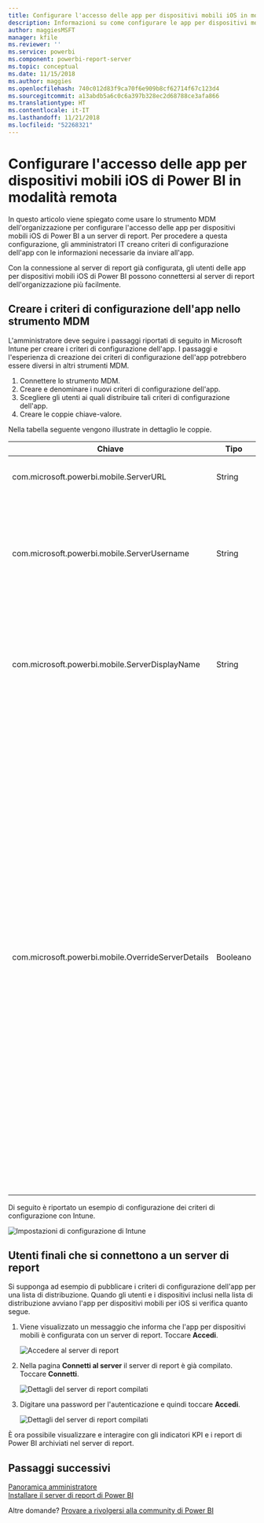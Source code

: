 ```yaml
---
title: Configurare l'accesso delle app per dispositivi mobili iOS in modalità remota
description: Informazioni su come configurare le app per dispositivi mobili iOS in modalità remota per il server di report.
author: maggiesMSFT
manager: kfile
ms.reviewer: ''
ms.service: powerbi
ms.component: powerbi-report-server
ms.topic: conceptual
ms.date: 11/15/2018
ms.author: maggies
ms.openlocfilehash: 740c012d83f9ca70f6e909b8cf62714f67c123d4
ms.sourcegitcommit: a13abdb5a6c0c6a397b328ec2d68788ce3afa866
ms.translationtype: HT
ms.contentlocale: it-IT
ms.lasthandoff: 11/21/2018
ms.locfileid: "52268321"
---
```

# <a name="configure-power-bi-ios-mobile-app-access-to-a-report-server-remotely"></a>Configurare l'accesso delle app per dispositivi mobili iOS di Power BI in modalità remota

In questo articolo viene spiegato come usare lo strumento MDM dell'organizzazione per configurare l'accesso delle app per dispositivi mobili iOS di Power BI a un server di report. Per procedere a questa configurazione, gli amministratori IT creano criteri di configurazione dell'app con le informazioni necessarie da inviare all'app. 

 Con la connessione al server di report già configurata, gli utenti delle app per dispositivi mobili iOS di Power BI possono connettersi al server di report dell'organizzazione più facilmente. 

## <a name="create-the-app-configuration-policy-in-mdm-tool"></a>Creare i criteri di configurazione dell'app nello strumento MDM 

L'amministratore deve seguire i passaggi riportati di seguito in Microsoft Intune per creare i criteri di configurazione dell'app. I passaggi e l'esperienza di creazione dei criteri di configurazione dell'app potrebbero essere diversi in altri strumenti MDM. 

1. Connettere lo strumento MDM. 
2. Creare e denominare i nuovi criteri di configurazione dell'app. 
3. Scegliere gli utenti ai quali distribuire tali criteri di configurazione dell'app. 
4. Creare le coppie chiave-valore. 

Nella tabella seguente vengono illustrate in dettaglio le coppie.

|Chiave  |Tipo  |Descrizione  |
|---------|---------|---------|
| com.microsoft.powerbi.mobile.ServerURL | String | URL server di report </br> Deve iniziare con http/https |
| com.microsoft.powerbi.mobile.ServerUsername | String | [facoltativo] </br> Nome utente da usare per connettere il server. </br> Se non esiste, l'app richiede all'utente di digitare il nome utente per la connessione.| 
| com.microsoft.powerbi.mobile.ServerDisplayName | String | [facoltativo] </br> Il valore predefinito è "Server di report" </br> Nome descrittivo usato nell'app per rappresentare il server | 
| com.microsoft.powerbi.mobile.OverrideServerDetails | Booleano | Il valore predefinito è True </br>Se impostato su "True", esegue l'override di qualsiasi definizione di server di report già presente nel dispositivo mobile. I server esistenti già configurati vengono eliminati. </br> Impostando l'override su True si impedisce anche all'utente di rimuovere tale configurazione. </br> Impostandolo su "False" vengono aggiunti i valori inviati lasciando le impostazioni esistenti. </br> Se nell'app per dispositivi mobili è già configurato l'URL dello stesso server, l'app lascia invariata la configurazione. Non richiede all'utente di ripetere l'autenticazione per lo stesso server. |

Di seguito è riportato un esempio di configurazione dei criteri di configurazione con Intune.

![Impostazioni di configurazione di Intune](media/configure-powerbi-mobile-apps-remote/power-bi-ios-remote-configuration-settings.png)

## <a name="end-users-connecting-to-a-report-server"></a>Utenti finali che si connettono a un server di report

 Si supponga ad esempio di pubblicare i criteri di configurazione dell'app per una lista di distribuzione. Quando gli utenti e i dispositivi inclusi nella lista di distribuzione avviano l'app per dispositivi mobili per iOS si verifica quanto segue. 

1. Viene visualizzato un messaggio che informa che l'app per dispositivi mobili è configurata con un server di report. Toccare **Accedi**.

    ![Accedere al server di report](media/configure-powerbi-mobile-apps-remote/power-bi-config-server-sign-in.png)

2.  Nella pagina **Connetti al server** il server di report è già compilato. Toccare **Connetti**.

    ![Dettagli del server di report compilati](media/configure-powerbi-mobile-apps-remote/power-bi-ios-remote-configure-connect-server.png)

3. Digitare una password per l'autenticazione e quindi toccare **Accedi**. 

    ![Dettagli del server di report compilati](media/configure-powerbi-mobile-apps-remote/power-bi-config-server-address.png)

È ora possibile visualizzare e interagire con gli indicatori KPI e i report di Power BI archiviati nel server di report.

## <a name="next-steps"></a>Passaggi successivi
[Panoramica amministratore](admin-handbook-overview.md)  
[Installare il server di report di Power BI](install-report-server.md)  

Altre domande? [Provare a rivolgersi alla community di Power BI](https://community.powerbi.com/)

